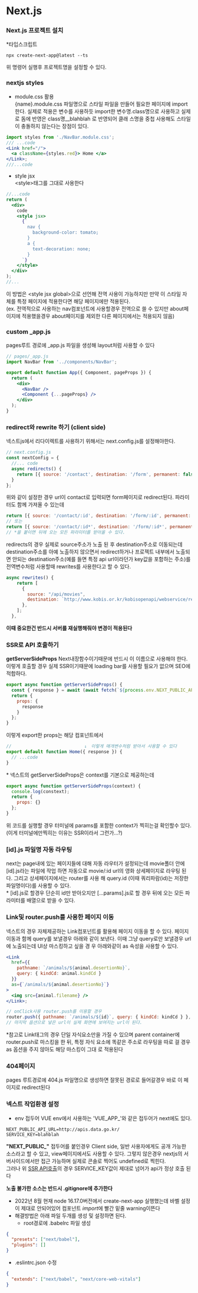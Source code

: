# Next.js

### Next.js 프로젝트 설치

\*타입스크립트

```shell
npx create-next-app@latest --ts
```

위 명령어 실행후 프로젝트명을 설정할 수 있다.

### nextjs styles

- module.css 활용\
  {name}.module.css 파일명으로 스타일 파일을 만들어 필요한 페이지에 import한다. 실제로 적용은 변수를 사용하듯 import한 변수명.class명으로 사용하고 실제로 돔에 반영은 class명\_\_blahblah 로 반영되어 클래
  스명을 중첩 사용해도 스타일이 충돌하지 않는다는 장점이 있다.

```jsx
import styles from './NavBar.module.css';
/// ...code
<Link href="/">
  <a className={styles.red}> Home </a>
</Link>;
///...code
```

- style jsx\
  \<style>태그를 그대로 사용한다

```jsx
//...code
return (
  <div>
    code
    <style jsx>
      {`
        nav {
          background-color: tomato;
        }
        a {
          text-decoration: none;
        }
      `}
    </style>
  </div>
);
//...
```

이 방법은 \<style jsx global>으로 선언해 전역 사용이 가능하지만 만약 이 스타일 자체를 특정 페이지에 적용한다면 해당 페이지에만 적용된다.\
(ex. 전역적으로 사용하는 nav컴포넌트에 사용할경우 전역으로 쓸 수 있지만 about페이지에 적용했을경우 about페이지를 제외한 다른 페이지에서는 적용되지 않음)

### custom \_app.js

pages루트 경로에 \_app.js 파일을 생성해 layout처럼 사용할 수 있다

```jsx
// pages/_app.js
import NavBar from '../components/NavBar';

export default function App({ Component, pageProps }) {
  return (
    <div>
      <NavBar />
      <Component {...pageProps} />
    </div>
  );
}
```

### redirect와 rewrite 하기 (client side)

넥스트js에서 리다이렉트를 사용하기 위해서는 next.config.js를 설정해야한다.

```js
// next.config.js
const nextConfig = {
  //... code
  async redirects() {
    return [{ source: '/contact', destination: '/form', permanent: false }];
  }
};
```

위와 같이 설정한 경우 url이 contact로 입력되면 form페이지로 redirect된다. 파라미터도 함께 가져올 수 있는데

```js
return [{ source: '/contact/:id', destination: '/form/:id', permanent: false }];
// 또는
return [{ source: '/contact/:id*', destination: '/form/:id*', permanent: false }];
// *을 붙이면 뒤에 오는 모든 파라미터를 받아올 수 있다.
```

redirects의 경우 실제로 source주소가 노출 된 후 destination주소로 이동되는데 destination주소를 아예 노출하지 않으면서 redirect하거나 프로젝트 내부에서 노출되면 안되는 destination주소(예를 들면 특정
api url이라던가 key값을 포함하는 주소)를 전역변수처럼 사용할때 rewrites를 사용한다고 할 수 있다.

```jsx
async rewrites() {
    return [
      {
        source: "/api/movies",
        destination: `http://www.kobis.or.kr/kobisopenapi/webservice/rest/boxoffice/searchDailyBoxOfficeList.json?key=${process.env.API_KEY}&targetDt=20220825`,
      },
    ];
  },
```

**이때 중요한건 반드시 서버를 재실행해줘야 변경이 적용된다**

### SSR로 API 호출하기

**getServerSideProps** Next내장함수이기때문에 반드시 이 이름으로 사용해야 한다. 이렇게 호출할 경우 실제 SSR이기때문에 loading bar를 사용할 필요가 없으며 SEO에 적합하다.

```jsx
export async function getServerSideProps() {
  const { response } = await (await fetch(`${process.env.NEXT_PUBLIC_API_URL}&serviceKey=${process.env.SERVICE_KEY}`)).json();
  return {
    props: {
      response
    }
  };
}
```

이렇게 export한 props는 해당 컴포넌트에서

```jsx
// 　　　　　　　　　　　　　　　　↓　이렇게 매개변수처럼 받아서 사용할 수 있다
export default function Home({ response }) {
  // ...code
}
```

\* 넥스트의 getServerSideProps은 context를 기본으로 제공하는데

```jsx
export async function getServerSideProps(context) {
  console.log(constext);
  return {
    props: {}
  };
}
```

위 코드를 실행할 경우 터미널에 params를 포함한 context가 찍히는걸 확인할수 있다. (이게 터미널에만찍히는 이유는 SSR이라서 그런가...?)

### [id].js 파일명 자동 라우팅

next는 page내에 있는 페이지들에 대해 자동 라우터가 설정되는데 movie폴더 안에 [id].js라는 파일에 작업 하면 자동으로 movie/:id url의 영화 상세페이지로 라우팅 된다. 그리고 상세페이지에서는 router를 사용
해 query.id (이때 쿼리파람(id)는 저장한 파일명이다)를 사용할 수 있다.\
 \* [id].js로 할경우 단순히 id만 받아오지만 [...params].js로 할 경우 뒤에 오는 모든 파라미터를 배열으로 받을 수 있다.

### Link및 router.push를 사용한 페이지 이동

넥스트의 경우 자체제공하는 Link컴포넌트를 활용해 페이지 이동을 할 수 있다. 페이지 이동과 함께 query를 보낼경우 아래와 같이 보낸다. 이때 그냥 query로만 보낼경우 url에 노출되는데 UI상 마스킹하고 싶을 경
우 아래와같이 as 속성을 사용할 수 있다.

```jsx
<Link
  href={{
    pathname: `/animals/${animal.desertionNo}`,
    query: { kindCd: animal.kindCd }
  }}
  as={`/animals/${animal.desertionNo}`}
>
  <img src={animal.filename} />
</Link>;

// onClick사용 router.push를 이용할 경우
router.push({ pathname: `/animals/${id}`, query: { kindCd: kindCd } }, `/animals/${id}`);
// 마지막 옵션으로 넣은 url이 실제 화면에 보여지는 url이 된다.
```

\*참고로 Link태그의 경우 단일 자식요소만을 가질 수 있으며 parent container에 router.push로 마스킹을 한 뒤, 특정 자식 요소에 똑같은 주소로 라우팅을 따로 걸 경우 as 옵션을 주지 않아도 해당 마스킹이 그대
로 적용된다

### 404페이지

pages 루트경로에 404.js 파일명으로 생성하면 잘못된 경로로 들어갈경우 바로 이 페이지로 redirect된다

### 넥스트 작업환경 설정

- env 접두어 VUE env에서 사용하는 'VUE_APP\_'와 같은 접두어가 next에도 있다.

```
NEXT_PUBLIC_API_URL=http://apis.data.go.kr/
SERVICE_KEY=blahblah
```

**\"NEXT_PUBLIC\_\"** 접두어를 붙인경우 Client side, 일반 사용자에게도 공개 가능한 소스라고 할 수 있고, view페이지에서도 사용할 수 있다. 그렇지 않은경우 nextjs의 서버사이드에서만 접근 가능하며 실제로
콘솔로 찍어도 undefined로 찍힌다. \
그러나 위 [SSR API호출](#yb-header-ssr로-api-호출하기)의 경우 SERVICE_KEY값이 제대로 넘어가 api가 정상 호출 된다

**노출 불가한 소스는 반드시 .gitignore에 추가한다**

- 2022년 8월 현재 node 16.17.0버전에서 create-next-app 실행했는데 바벨 설정이 제대로 안되어있어 컴포넌트 *import*에 빨간 밑줄 warning이뜬다
- 해결방법은 아래 파일 두개를 생성 및 설정하면 된다.
  - root경로에 .babelrc 파일 생성

```json
{
  "presets": ["next/babel"],
  "plugins": []
}
```

- .eslintrc.json 수정

```json
{
  "extends": ["next/babel", "next/core-web-vitals"]
}
```
